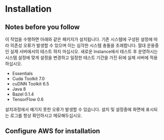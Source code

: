 # Installation
## Notes before you follow
이 작업을 수행하면 아래와 같은 패키지가 설치됩니다. 기존 시스템에 구성된 설정에 따라 의존성 오류가 발생할 수 있으며 이는 심각한 시스템 충돌을 초래합니다. 절대 운용중인 실제 서버에서의 테스트 하지 마십시오. 새로운 Instance에서 테스트 후 운영하시는 시스템 설정에 맞게 설정을 변경하고 일정한 테스트 기간을 가진 뒤에 실제 서버에 적용하십시오.

* Essentials
* Cuda Toolkit 7.0
* cuDNN Toolkit 6.5
* Java 8
* Bazel 0.1.4
* TensorFlow 0.6

설치과정에서 예기지 못한 오류가 발생할 수 있습니다. 설치 및 설정중에 화면에 표시되는 로그를 항상 확인하시고 메모해두십시오.

## Configure AWS for installation
